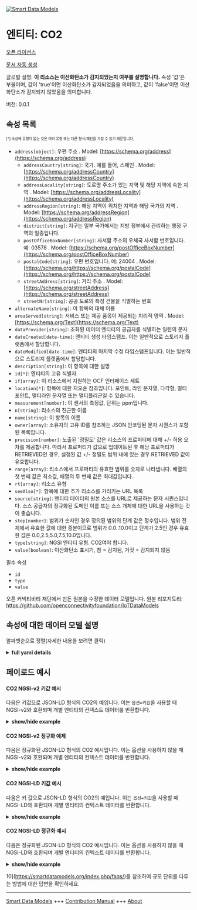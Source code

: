 <!-- 10-Header -->    
[![Smart Data Models](https://smartdatamodels.org/wp-content/uploads/2022/01/SmartDataModels_logo.png "Logo")](https://smartdatamodels.org)    
엔티티: CO2    
========<!-- /10-Header -->    
<!-- 15-License -->    
[오픈 라이선스](https://github.com/smart-data-models//dataModel.OCF/blob/master/CO2/LICENSE.md)    
[문서 자동 생성](https://docs.google.com/presentation/d/e/2PACX-1vTs-Ng5dIAwkg91oTTUdt8ua7woBXhPnwavZ0FxgR8BsAI_Ek3C5q97Nd94HS8KhP-r_quD4H0fgyt3/pub?start=false&loop=false&delayms=3000#slide=id.gb715ace035_0_60)    
<!-- /15-License -->    
<!-- 20-Description -->    
글로벌 설명: **이 리소스는 이산화탄소가 감지되었는지 여부를 설명합니다.** 속성 '값'은 부울이며, 값이 'true'이면 이산화탄소가 감지되었음을 의미하고, 값이 'false'이면 이산화탄소가 감지되지 않았음을 의미합니다.    
버전: 0.0.1    
<!-- /20-Description -->    
<!-- 30-PropertiesList -->    
## 속성 목록    
<sup><sub>[*] 속성에 유형이 없는 것은 여러 유형 또는 다른 형식/패턴을 가질 수 있기 때문입니다</sub></sup>.    
- `address[object]`: 우편 주소  . Model: [https://schema.org/address](https://schema.org/address)	- `addressCountry[string]`: 국가. 예를 들어, 스페인  . Model: [https://schema.org/addressCountry](https://schema.org/addressCountry)    
	- `addressLocality[string]`: 도로명 주소가 있는 지역 및 해당 지역에 속한 지역  . Model: [https://schema.org/addressLocality](https://schema.org/addressLocality)    
	- `addressRegion[string]`: 해당 지역이 위치한 지역과 해당 국가의 지역  . Model: [https://schema.org/addressRegion](https://schema.org/addressRegion)    
	- `district[string]`: 지구는 일부 국가에서는 지방 정부에서 관리하는 행정 구역의 일종입니다.      
	- `postOfficeBoxNumber[string]`: 사서함 주소의 우체국 사서함 번호입니다. 예: 03578  . Model: [https://schema.org/postOfficeBoxNumber](https://schema.org/postOfficeBoxNumber)    
	- `postalCode[string]`: 우편 번호입니다. 예: 24004  . Model: [https://schema.org/https://schema.org/postalCode](https://schema.org/https://schema.org/postalCode)    
	- `streetAddress[string]`: 거리 주소  . Model: [https://schema.org/streetAddress](https://schema.org/streetAddress)    
	- `streetNr[string]`: 공공 도로의 특정 건물을 식별하는 번호      
- `alternateName[string]`: 이 항목의 대체 이름  - `areaServed[string]`: 서비스 또는 제공 품목이 제공되는 지리적 영역  . Model: [https://schema.org/Text](https://schema.org/Text)- `dataProvider[string]`: 조화된 데이터 엔티티의 공급자를 식별하는 일련의 문자  - `dateCreated[date-time]`: 엔티티 생성 타임스탬프. 이는 일반적으로 스토리지 플랫폼에서 할당합니다.  - `dateModified[date-time]`: 엔티티의 마지막 수정 타임스탬프입니다. 이는 일반적으로 스토리지 플랫폼에서 할당합니다.  - `description[string]`: 이 항목에 대한 설명  - `id[*]`: 엔티티의 고유 식별자  - `if[array]`: 이 리소스에서 지원하는 OCF 인터페이스 세트  - `location[*]`: 항목에 대한 지오숀 참조입니다. 포인트, 라인 문자열, 다각형, 멀티포인트, 멀티라인 문자열 또는 멀티폴리곤일 수 있습니다.  - `measurement[number]`: 이 센서의 측정값, 단위는 ppm입니다.  - `n[string]`: 리소스의 친근한 이름  - `name[string]`: 이 항목의 이름  - `owner[array]`: 소유자의 고유 ID를 참조하는 JSON 인코딩된 문자 시퀀스가 포함된 목록입니다.  - `precision[number]`: 노출된 '정밀도' 값은 리소스의 프로퍼티에 대해 +/- 허용 오차를 제공합니다. 따라서 프로퍼티가 값으로 업데이트된 후 해당 프로퍼티가 RETRIEVED인 경우, 설정된 값 +/- 정밀도 범위 내에 있는 경우 RETRIEVED 값이 유효합니다.  - `range[array]`: 리소스에서 프로퍼티의 유효한 범위를 숫자로 나타냅니다. 배열의 첫 번째 값은 최소값, 배열의 두 번째 값은 최대값입니다.  - `rt[array]`: 리소스 유형  - `seeAlso[*]`: 항목에 대한 추가 리소스를 가리키는 URL 목록  - `source[string]`: 엔티티 데이터의 원본 소스를 URL로 제공하는 문자 시퀀스입니다. 소스 공급자의 정규화된 도메인 이름 또는 소스 개체에 대한 URL을 사용하는 것이 좋습니다.  - `step[number]`: 범위가 숫자인 경우 정의된 범위의 단계 값은 정수입니다.  범위 전체에서 유효한 값에 대한 증분이므로 범위가 0.0..10.0이고 단계가 2.5인 경우 유효한 값은 0.0,2.5,5.0,7.5,10.0입니다.  - `type[string]`: NGSI 엔티티 유형. CO2여야 합니다.  - `value[boolean]`: 이산화탄소 표시기, 참 = 감지됨, 거짓 = 감지되지 않음  <!-- /30-PropertiesList -->    
<!-- 35-RequiredProperties -->    
필수 속성    
- `id`  - `type`  - `value`  <!-- /35-RequiredProperties -->    
<!-- 40-RequiredProperties -->    
오픈 커넥티비티 재단에서 만든 원본을 수정한 데이터 모델입니다. 원본 리포지토리: https://github.com/openconnectivityfoundation/IoTDataModels    
<!-- /40-RequiredProperties -->    
<!-- 50-DataModelHeader -->    
## 속성에 대한 데이터 모델 설명    
알파벳순으로 정렬(자세한 내용을 보려면 클릭)    
<!-- /50-DataModelHeader -->    
<!-- 60-ModelYaml -->    
<details><summary><strong>full yaml details</strong></summary>      
```yaml    
CO2:      
  description: This Resource describes whether carbon dioxide has been sensed or not.The Property 'value' is a boolean.A value of 'true' means that carbon dioxide has been detected.A value of 'false' means that carbon dioxide has not been detected.      
  properties:      
    address:      
      description: The mailing address      
      properties:      
        addressCountry:      
          description: 'The country. For example, Spain'      
          type: string      
          x-ngsi:      
            model: https://schema.org/addressCountry      
            type: Property      
        addressLocality:      
          description: 'The locality in which the street address is, and which is in the region'      
          type: string      
          x-ngsi:      
            model: https://schema.org/addressLocality      
            type: Property      
        addressRegion:      
          description: 'The region in which the locality is, and which is in the country'      
          type: string      
          x-ngsi:      
            model: https://schema.org/addressRegion      
            type: Property      
        district:      
          description: 'A district is a type of administrative division that, in some countries, is managed by the local government'      
          type: string      
          x-ngsi:      
            type: Property      
        postOfficeBoxNumber:      
          description: 'The post office box number for PO box addresses. For example, 03578'      
          type: string      
          x-ngsi:      
            model: https://schema.org/postOfficeBoxNumber      
            type: Property      
        postalCode:      
          description: 'The postal code. For example, 24004'      
          type: string      
          x-ngsi:      
            model: https://schema.org/https://schema.org/postalCode      
            type: Property      
        streetAddress:      
          description: The street address      
          type: string      
          x-ngsi:      
            model: https://schema.org/streetAddress      
            type: Property      
        streetNr:      
          description: Number identifying a specific property on a public street      
          type: string      
          x-ngsi:      
            type: Property      
      type: object      
      x-ngsi:      
        model: https://schema.org/address      
        type: Property      
    alternateName:      
      description: An alternative name for this item      
      type: string      
      x-ngsi:      
        type: Property      
    areaServed:      
      description: The geographic area where a service or offered item is provided      
      type: string      
      x-ngsi:      
        model: https://schema.org/Text      
        type: Property      
    dataProvider:      
      description: A sequence of characters identifying the provider of the harmonised data entity      
      type: string      
      x-ngsi:      
        type: Property      
    dateCreated:      
      description: Entity creation timestamp. This will usually be allocated by the storage platform      
      format: date-time      
      type: string      
      x-ngsi:      
        type: Property      
    dateModified:      
      description: Timestamp of the last modification of the entity. This will usually be allocated by the storage platform      
      format: date-time      
      type: string      
      x-ngsi:      
        type: Property      
    description:      
      description: A description of this item      
      type: string      
      x-ngsi:      
        type: Property      
    id:      
      anyOf:      
        - description: Identifier format of any NGSI entity      
          maxLength: 256      
          minLength: 1      
          pattern: ^[\w\-\.\{\}\$\+\*\[\]`|~^@!,:\\]+$      
          type: string      
          x-ngsi:      
            type: Property      
        - description: Identifier format of any NGSI entity      
          format: uri      
          type: string      
          x-ngsi:      
            type: Property      
      description: Unique identifier of the entity      
      x-ngsi:      
        type: Property      
    if:      
      description: The OCF Interface set supported by this Resource      
      items:      
        enum:      
          - oic.if.baseline      
          - oic.if.s      
        maxLength: 64      
        type: string      
      minItems: 2      
      readOnly: true      
      type: array      
      uniqueItems: true      
      x-ngsi:      
        type: Property      
    location:      
      description: 'Geojson reference to the item. It can be Point, LineString, Polygon, MultiPoint, MultiLineString or MultiPolygon'      
      oneOf:      
        - description: Geojson reference to the item. Point      
          properties:      
            bbox:      
              items:      
                type: number      
              minItems: 4      
              type: array      
            coordinates:      
              items:      
                type: number      
              minItems: 2      
              type: array      
            type:      
              enum:      
                - Point      
              type: string      
          required:      
            - type      
            - coordinates      
          title: GeoJSON Point      
          type: object      
          x-ngsi:      
            type: GeoProperty      
        - description: Geojson reference to the item. LineString      
          properties:      
            bbox:      
              items:      
                type: number      
              minItems: 4      
              type: array      
            coordinates:      
              items:      
                items:      
                  type: number      
                minItems: 2      
                type: array      
              minItems: 2      
              type: array      
            type:      
              enum:      
                - LineString      
              type: string      
          required:      
            - type      
            - coordinates      
          title: GeoJSON LineString      
          type: object      
          x-ngsi:      
            type: GeoProperty      
        - description: Geojson reference to the item. Polygon      
          properties:      
            bbox:      
              items:      
                type: number      
              minItems: 4      
              type: array      
            coordinates:      
              items:      
                items:      
                  items:      
                    type: number      
                  minItems: 2      
                  type: array      
                minItems: 4      
                type: array      
              type: array      
            type:      
              enum:      
                - Polygon      
              type: string      
          required:      
            - type      
            - coordinates      
          title: GeoJSON Polygon      
          type: object      
          x-ngsi:      
            type: GeoProperty      
        - description: Geojson reference to the item. MultiPoint      
          properties:      
            bbox:      
              items:      
                type: number      
              minItems: 4      
              type: array      
            coordinates:      
              items:      
                items:      
                  type: number      
                minItems: 2      
                type: array      
              type: array      
            type:      
              enum:      
                - MultiPoint      
              type: string      
          required:      
            - type      
            - coordinates      
          title: GeoJSON MultiPoint      
          type: object      
          x-ngsi:      
            type: GeoProperty      
        - description: Geojson reference to the item. MultiLineString      
          properties:      
            bbox:      
              items:      
                type: number      
              minItems: 4      
              type: array      
            coordinates:      
              items:      
                items:      
                  items:      
                    type: number      
                  minItems: 2      
                  type: array      
                minItems: 2      
                type: array      
              type: array      
            type:      
              enum:      
                - MultiLineString      
              type: string      
          required:      
            - type      
            - coordinates      
          title: GeoJSON MultiLineString      
          type: object      
          x-ngsi:      
            type: GeoProperty      
        - description: Geojson reference to the item. MultiLineString      
          properties:      
            bbox:      
              items:      
                type: number      
              minItems: 4      
              type: array      
            coordinates:      
              items:      
                items:      
                  items:      
                    items:      
                      type: number      
                    minItems: 2      
                    type: array      
                  minItems: 4      
                  type: array      
                type: array      
              type: array      
            type:      
              enum:      
                - MultiPolygon      
              type: string      
          required:      
            - type      
            - coordinates      
          title: GeoJSON MultiPolygon      
          type: object      
          x-ngsi:      
            type: GeoProperty      
      x-ngsi:      
        type: GeoProperty      
    measurement:      
      description: 'Measured value for this sensor, units are in ppm'      
      readOnly: true      
      type: number      
      x-ngsi:      
        type: Property      
    n:      
      description: Friendly name of the Resource      
      maxLength: 64      
      readOnly: true      
      type: string      
      x-ngsi:      
        type: Property      
    name:      
      description: The name of this item      
      type: string      
      x-ngsi:      
        type: Property      
    owner:      
      description: A List containing a JSON encoded sequence of characters referencing the unique Ids of the owner(s)      
      items:      
        anyOf:      
          - description: Identifier format of any NGSI entity      
            maxLength: 256      
            minLength: 1      
            pattern: ^[\w\-\.\{\}\$\+\*\[\]`|~^@!,:\\]+$      
            type: string      
            x-ngsi:      
              type: Property      
          - description: Identifier format of any NGSI entity      
            format: uri      
            type: string      
            x-ngsi:      
              type: Property      
        description: Unique identifier of the entity      
        x-ngsi:      
          type: Property      
      type: array      
      x-ngsi:      
        type: Property      
    precision:      
      description: 'When exposed the value in ''precision'' provides a +/- tolerance against the Properties in the Resource. Thus if a Property is UPDATED to a value and that Property then RETRIEVED, the RETRIEVED value is valid if in the range of the set value +/- precision'      
      readOnly: true      
      type: number      
      x-ngsi:      
        type: Property      
    range:      
      description: 'The valid range for the Property in the Resource as a number. The first value in the array is the minimum value, the second value in the array is the maximum value'      
      items:      
        type: number      
      maxItems: 2      
      minItems: 2      
      readOnly: true      
      type: array      
      x-ngsi:      
        type: Property      
    rt:      
      description: The Resource Type      
      items:      
        enum:      
          - oic.r.sensor.carbondioxide      
        maxLength: 64      
        type: string      
      minItems: 1      
      readOnly: true      
      type: array      
      uniqueItems: true      
      x-ngsi:      
        type: Property      
    seeAlso:      
      description: list of uri pointing to additional resources about the item      
      oneOf:      
        - items:      
            format: uri      
            type: string      
          minItems: 1      
          type: array      
        - format: uri      
          type: string      
      x-ngsi:      
        type: Property      
    source:      
      description: 'A sequence of characters giving the original source of the entity data as a URL. Recommended to be the fully qualified domain name of the source provider, or the URL to the source object'      
      type: string      
      x-ngsi:      
        type: Property      
    step:      
      description: 'Step value across the defined range an integer when the range is a number.  This is the increment for valid values across the range; so if range is 0.0..10.0 and step is 2.5 then valid values are 0.0,2.5,5.0,7.5,10.0'      
      readOnly: true      
      type: number      
      x-ngsi:      
        type: Property      
    type:      
      description: NGSI entity type. It has to be CO2      
      enum:      
        - CO2      
      type: string      
      x-ngsi:      
        type: Property      
    value:      
      description: 'The carbon dioxide indicator, true = sensed, false = not sensed'      
      readOnly: true      
      type: boolean      
      x-ngsi:      
        type: Property      
  required:      
    - value      
    - id      
    - type      
  type: object      
  x-derived-from: https://raw.githubusercontent.com/openconnectivityfoundation/IoTDataModels/master/CarbonDioxideResURI.swagger.json      
  x-disclaimer: 'Redistribution and use in source and binary forms, with or without modification, are permitted  provided that the license conditions are met. Copyleft (c) 2022 Contributors to Smart Data Models Program'      
  x-license-url: https://github.com/smart-data-models/dataModel.OCF/blob/master/CO2/LICENSE.md      
  x-model-schema: https://smart-data-models.github.io/dataModel.OCF/CO2/schema.json      
  x-model-tags: OCF      
  x-version: 0.0.1      
```    
</details>      
<!-- /60-ModelYaml -->    
<!-- 70-MiddleNotes -->    
<!-- /70-MiddleNotes -->    
<!-- 80-Examples -->    
## 페이로드 예시    
#### CO2 NGSI-v2 키값 예시    
다음은 키값으로 JSON-LD 형식의 CO2의 예입니다. 이는 `옵션=키값`을 사용할 때 NGSI-v2와 호환되며 개별 엔티티의 컨텍스트 데이터를 반환합니다.    
<details><summary><strong>show/hide example</strong></summary>      
```json  
{  
  "id": "urn:ngsi-ld:CO2:id:ECDY:29770386",  
  "dateCreated": "2006-01-06T20:14:07Z",  
  "dateModified": "1973-10-28T17:23:17Z",  
  "source": "Bar nature agent we country various friend week. Range like science set.",  
  "name": "Rock improve author produce. Green city wonder their around.",  
  "alternateName": "Guy collection store. Whether most operati",  
  "description": "Arrive land art sing notice crime stuff improve. One just peace show interview act its.",  
  "dataProvider": "War radio while able significant finish. Different actually far however.",  
  "owner": [  
    "urn:ngsi-ld:CO2:items:SFGW:03494449",  
    "urn:ngsi-ld:CO2:items:XQMI:62092917"  
  ],  
  "seeAlso": [  
    "urn:ngsi-ld:CO2:items:TYCI:58813039"  
  ],  
  "location": {  
    "type": "Point",  
    "coordinates": [  
      -30.9524135,  
      92.601413  
    ]  
  },  
  "address": {  
    "streetAddress": "Result whole save leg me could nation. Just people mind actually town. Get push various according.",  
    "addressLocality": "There describe attent",  
    "addressRegion": "Quite it fact dinner allow. Item they production point area outside from.",  
    "addressCountry": "Who him particular matter late. Way receive star.",  
    "postalCode": "Drug today artist year. Government write al",  
    "postOfficeBoxNumber": "Machine course record another without politics. History five rich a",  
    "streetNr": "Purpose wear physical tough. Water staff media information your few thing. Enter sometimes play supp",  
    "district": "Down federal once PM create piece class green. Let structure bed top seem different television. Parent order bit story."  
  },  
  "areaServed": "Author project kitchen me local boy. Officer society section sort deal choose gas.",  
  "rt": [  
    "oic.r.sensor.carbondioxide"  
  ],  
  "value": true,  
  "measurement": 339.0,  
  "precision": 532.9,  
  "n": "Politics water fall woman study. Marriage scientist itself i",  
  "range": [  
    141.8,  
    193.5  
  ],  
  "step": 87.6,  
  "if": [  
    "oic.if.baseline",  
    "oic.if.s"  
  ],  
  "type": "CO2"  
}  
```  
</details>    
#### CO2 NGSI-v2 정규화 예제    
다음은 정규화된 JSON-LD 형식의 CO2 예시입니다. 이는 옵션을 사용하지 않을 때 NGSI-v2와 호환되며 개별 엔티티의 컨텍스트 데이터를 반환합니다.    
<details><summary><strong>show/hide example</strong></summary>      
```json  
{  
  "id": "urn:ngsi-ld:CO2:id:ECDY:29770386",  
  "dateCreated": {  
    "type": "DateTime",  
    "value": "2006-01-06T20:14:07Z"  
  },  
  "dateModified": {  
    "type": "DateTime",  
    "value": "1973-10-28T17:23:17Z"  
  },  
  "source": {  
    "type": "Text",  
    "value": "Bar nature agent we country various friend week. Range like science set."  
  },  
  "name": {  
    "type": "Text",  
    "value": "Rock improve author produce. Green city wonder their around."  
  },  
  "alternateName": {  
    "type": "Text",  
    "value": "Guy collection store. Whether most operati"  
  },  
  "description": {  
    "type": "Text",  
    "value": "Arrive land art sing notice crime stuff improve. One just peace show interview act its."  
  },  
  "dataProvider": {  
    "type": "Text",  
    "value": "War radio while able significant finish. Different actually far however."  
  },  
  "owner": {  
    "type": "StructuredValue",  
    "value": [  
      "urn:ngsi-ld:CO2:items:SFGW:03494449",  
      "urn:ngsi-ld:CO2:items:XQMI:62092917"  
    ]  
  },  
  "seeAlso": {  
    "type": "StructuredValue",  
    "value": [  
      "urn:ngsi-ld:CO2:items:TYCI:58813039"  
    ]  
  },  
  "location": {  
    "type": "geo:json",  
    "value": {  
      "type": "Point",  
      "coordinates": [  
        -30.9524135,  
        92.601413  
      ]  
    }  
  },  
  "address": {  
    "type": "StructuredValue",  
    "value": {  
      "streetAddress": "Result whole save leg me could nation. Just people mind actually town. Get push various according.",  
      "addressLocality": "There describe attent",  
      "addressRegion": "Quite it fact dinner allow. Item they production point area outside from.",  
      "addressCountry": "Who him particular matter late. Way receive star.",  
      "postalCode": "Drug today artist year. Government write al",  
      "postOfficeBoxNumber": "Machine course record another without politics. History five rich a",  
      "streetNr": "Purpose wear physical tough. Water staff media information your few thing. Enter sometimes play supp",  
      "district": "Down federal once PM create piece class green. Let structure bed top seem different television. Parent order bit story."  
    }  
  },  
  "areaServed": {  
    "type": "Text",  
    "value": "Author project kitchen me local boy. Officer society section sort deal choose gas."  
  },  
  "rt": {  
    "type": "StructuredValue",  
    "value": [  
      "oic.r.sensor.carbondioxide"  
    ]  
  },  
  "value": {  
    "type": "Boolean",  
    "value": true  
  },  
  "measurement": {  
    "type": "Number",  
    "value": 339.0  
  },  
  "precision": {  
    "type": "Number",  
    "value": 532.9  
  },  
  "n": {  
    "type": "Text",  
    "value": "Politics water fall woman study. Marriage scientist itself i"  
  },  
  "range": {  
    "type": "StructuredValue",  
    "value": [  
      141.8,  
      193.5  
    ]  
  },  
  "step": {  
    "type": "Number",  
    "value": 87.6  
  },  
  "if": {  
    "type": "StructuredValue",  
    "value": [  
      "oic.if.baseline",  
      "oic.if.s"  
    ]  
  },  
  "type": "CO2"  
}  
```  
</details>    
#### CO2 NGSI-LD 키값 예시    
다음은 키 값으로 JSON-LD 형식의 CO2의 예입니다. 이는 `옵션=키값`을 사용할 때 NGSI-LD와 호환되며 개별 엔티티의 컨텍스트 데이터를 반환합니다.    
<details><summary><strong>show/hide example</strong></summary>      
```json  
{  
  "id": "urn:ngsi-ld:CO2:id:ECDY:29770386",  
  "dateCreated": "2006-01-06T20:14:07Z",  
  "dateModified": "1973-10-28T17:23:17Z",  
  "source": "Bar nature agent we country various friend week. Range like science set.",  
  "name": "Rock improve author produce. Green city wonder their around.",  
  "alternateName": "Guy collection store. Whether most operati",  
  "description": "Arrive land art sing notice crime stuff improve. One just peace show interview act its.",  
  "dataProvider": "War radio while able significant finish. Different actually far however.",  
  "owner": [  
    "urn:ngsi-ld:CO2:items:SFGW:03494449",  
    "urn:ngsi-ld:CO2:items:XQMI:62092917"  
  ],  
  "seeAlso": [  
    "urn:ngsi-ld:CO2:items:TYCI:58813039"  
  ],  
  "location": {  
    "type": "Point",  
    "coordinates": [  
      -30.9524135,  
      92.601413  
    ]  
  },  
  "address": {  
    "streetAddress": "Result whole save leg me could nation. Just people mind actually town. Get push various according.",  
    "addressLocality": "There describe attent",  
    "addressRegion": "Quite it fact dinner allow. Item they production point area outside from.",  
    "addressCountry": "Who him particular matter late. Way receive star.",  
    "postalCode": "Drug today artist year. Government write al",  
    "postOfficeBoxNumber": "Machine course record another without politics. History five rich a",  
    "streetNr": "Purpose wear physical tough. Water staff media information your few thing. Enter sometimes play supp",  
    "district": "Down federal once PM create piece class green. Let structure bed top seem different television. Parent order bit story."  
  },  
  "areaServed": "Author project kitchen me local boy. Officer society section sort deal choose gas.",  
  "rt": [  
    "oic.r.sensor.carbondioxide"  
  ],  
  "value": true,  
  "measurement": 339.0,  
  "precision": 532.9,  
  "n": "Politics water fall woman study. Marriage scientist itself i",  
  "range": [  
    141.8,  
    193.5  
  ],  
  "step": 87.6,  
  "if": [  
    "oic.if.baseline",  
    "oic.if.s"  
  ],  
  "type": "CO2",  
  "@context": [  
    "https://smartdatamodels.org/context.jsonld"  
  ]  
}  
```  
</details>    
#### CO2 NGSI-LD 정규화 예시    
다음은 정규화된 JSON-LD 형식의 CO2 예시입니다. 이는 옵션을 사용하지 않을 때 NGSI-LD와 호환되며 개별 엔티티의 컨텍스트 데이터를 반환합니다.    
<details><summary><strong>show/hide example</strong></summary>      
```json  
{  
    "id": "urn:ngsi-ld:CO2:id:ECDY:29770386",  
    "dateCreated": {  
        "type": "Property",  
        "value": {  
            "@type": "DateTime",  
            "@value": "2006-01-06T20:14:07Z"  
        }  
    },  
    "dateModified": {  
        "type": "Property",  
        "value": {  
            "@type": "DateTime",  
            "@value": "1973-10-28T17:23:17Z"  
        }  
    },  
    "source": {  
        "type": "Property",  
        "value": "Bar nature agent we country various friend week. Range like science set."  
    },  
    "name": {  
        "type": "Property",  
        "value": "Rock improve author produce. Green city wonder their around."  
    },  
    "alternateName": {  
        "type": "Property",  
        "value": "Guy collection store. Whether most operati"  
    },  
    "description": {  
        "type": "Property",  
        "value": "Arrive land art sing notice crime stuff improve. One just peace show interview act its."  
    },  
    "dataProvider": {  
        "type": "Property",  
        "value": "War radio while able significant finish. Different actually far however."  
    },  
    "owner": {  
        "type": "Property",  
        "value": [  
            "urn:ngsi-ld:CO2:items:SFGW:03494449",  
            "urn:ngsi-ld:CO2:items:XQMI:62092917"  
        ]  
    },  
    "seeAlso": {  
        "type": "Property",  
        "value": [  
            "urn:ngsi-ld:CO2:items:TYCI:58813039"  
        ]  
    },  
    "location": {  
        "type": "GeoProperty",  
        "value": {  
            "type": "Point",  
            "coordinates": [  
                -30.9524135,  
                92.601413  
            ]  
        }  
    },  
    "address": {  
        "type": "Property",  
        "value": {  
            "streetAddress": "Result whole save leg me could nation. Just people mind actually town. Get push various according.",  
            "addressLocality": "There describe attent",  
            "addressRegion": "Quite it fact dinner allow. Item they production point area outside from.",  
            "addressCountry": "Who him particular matter late. Way receive star.",  
            "postalCode": "Drug today artist year. Government write al",  
            "postOfficeBoxNumber": "Machine course record another without politics. History five rich a",  
            "streetNr": "Purpose wear physical tough. Water staff media information your few thing. Enter sometimes play supp",  
            "district": "Down federal once PM create piece class green. Let structure bed top seem different television. Parent order bit story."  
        }  
    },  
    "areaServed": {  
        "type": "Property",  
        "value": "Author project kitchen me local boy. Officer society section sort deal choose gas."  
    },  
    "rt": {  
        "type": "Property",  
        "value": [  
            "oic.r.sensor.carbondioxide"  
        ]  
    },  
    "value": {  
        "type": "Property",  
        "value": true  
    },  
    "measurement": {  
        "type": "Property",  
        "value": 339.0  
    },  
    "precision": {  
        "type": "Property",  
        "value": 532.9  
    },  
    "n": {  
        "type": "Property",  
        "value": "Politics water fall woman study. Marriage scientist itself i"  
    },  
    "range": {  
        "type": "Property",  
        "value": [  
            141.8,  
            193.5  
        ]  
    },  
    "step": {  
        "type": "Property",  
        "value": 87.6  
    },  
    "if": {  
        "type": "Property",  
        "value": [  
            "oic.if.baseline",  
            "oic.if.s"  
        ]  
    },  
    "type": "CO2",  
    "@context": [  
        "https://smartdatamodels.org/context.jsonld"  
    ]  
}  
```  
</details><!-- /80-Examples -->    
<!-- 90-FooterNotes -->    
<!-- /90-FooterNotes -->    
<!-- 95-Units -->    
10](https://smartdatamodels.org/index.php/faqs/)를 참조하여 규모 단위를 다루는 방법에 대한 답변을 확인하세요.    
<!-- /95-Units -->    
<!-- 97-LastFooter -->    
---    
[Smart Data Models](https://smartdatamodels.org) +++ [Contribution Manual](https://bit.ly/contribution_manual) +++ [About](https://bit.ly/Introduction_SDM)<!-- /97-LastFooter -->    
